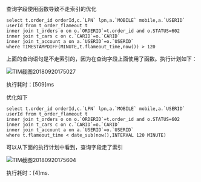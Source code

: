 查询字段使用函数导致不走索引的优化

```
select t.order_id orderId,c.`LPN` lpn,a.`MOBILE` mobile,a.`USERID` userId from t_order_flameout t
inner join t_orders o on o.`ORDERID`=t.order_id and o.STATUS=602
inner join t_cars c on c.`CARID`=o.`CARID`
inner join t_account a on a.`USERID`=o.`USERID`
where TIMESTAMPDIFF(MINUTE,t.flameout_time,now()) > 120
```

上面的查询语句是不走索引的，因为在查询字段上面使用了函数。执行计划如下：

![TIM截图20180920175027](D:\webresource\images\db\mysql\TIM截图20180920175027.png)

执行耗时：[509]ms

优化如下

```
select t.order_id orderId,c.`LPN` lpn,a.`MOBILE` mobile,a.`USERID` userId from t_order_flameout t
inner join t_orders o on o.`ORDERID`=t.order_id and o.STATUS=602
inner join t_cars c on c.`CARID`=o.`CARID`
inner join t_account a on a.`USERID`=o.`USERID`
where t.flameout_time < date_sub(now(),INTERVAL 120 MINUTE)
```

可以从下面的执行计划中看到，查询字段走了索引

![TIM截图20180920175604](D:\webresource\images\db\mysql\TIM截图20180920175604.png)

执行耗时：[4]ms.